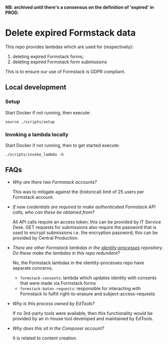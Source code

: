 **NB: archived until there's a consensus on the definition of 'expired' in PROD.**

# Delete expired Formstack data

This repo provides lambdas which are used for (respectively):
1. deleting expired Formstack forms;
2. deleting expired Formstack form submissions

This is to ensure our use of Formstack is GDPR compliant.

## Local development

### Setup

Start Docker if not running, then execute:
```
source ./scripts/setup
```

### Invoking a lambda locally

Start Docker if not running, then to get started execute:
```
./scripts/invoke_lambda -h
```

## FAQs

- _Why are there two Formstack accounts?_

  This was to mitigate against the (historical) limit of 25 users per Formstack account.


- _If new credentials are required to make authenticated Formstack API calls, who can these be obtained from?_

  All API calls require an access token; this can be provided by IT Service Desk. GET requests for submissions also 
  require the password that is used to encrypt submissions i.e. the encryption password; this can be provided by Central
  Production.


- _There are other Formstack lambdas in the [identity-processes](https://github.com/guardian/identity-processes) repository. 
Do these make the lambdas in this repo redundant?_

  No, the Formstack lambdas in the identity-processes repo have separate concerns.
    - `formstack-consents`: lambda which updates identity with consents that were made via Formstack forms
    - `formstack-baton-requests`: responsible for interacting with Formstack to fulfill right-to-erasure and subject-access-requests


- _Why is this process owned by EdTools?_

  If no 3rd-party tools were available, then this functionality would be provided by an in-house tool developed and maintained by EdTools.


- _Why does this sit in the Composer account?_

  It is related to content creation. 
